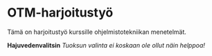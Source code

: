 # OTM-harjoitustyö

Tämä on harjoitustyö kurssille ohjelmistotekniikan menetelmät.

**Hajuvedenvalitsin**
*Tuoksun valinta ei koskaan ole ollut näin helppoa!*


